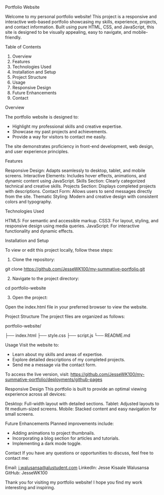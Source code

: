 Portfolio Website

Welcome to my personal portfolio website! This project is a responsive and interactive web-based portfolio showcasing my skills, experience, projects, and contact information. Built using pure HTML, CSS, and JavaScript, this site is designed to be visually appealing, easy to navigate, and mobile-friendly.

Table of Contents
1. Overview
2. Features
3. Technologies Used
4. Installation and Setup
5. Project Structure
6. Usage
7. Responsive Design
8. Future Enhancements
9. Contact

Overview

The portfolio website is designed to:

- Highlight my professional skills and creative expertise.
- Showcase my past projects and achievements.
- Provide a way for visitors to contact me easily.

The site demonstrates proficiency in front-end development, web design, and user experience principles.

Features

Responsive Design: Adapts seamlessly to desktop, tablet, and mobile screens.
Interactive Elements: Includes hover effects, animations, and dynamic content using JavaScript.
Skills Section: Clearly categorized technical and creative skills.
Projects Section: Displays completed projects with descriptions.
Contact Form: Allows users to send messages directly from the site.
Thematic Styling: Modern and creative design with consistent colors and typography.

Technologies Used

HTML5: For semantic and accessible markup.
CSS3: For layout, styling, and responsive design using media queries.
JavaScript: For interactive functionality and dynamic effects.

Installation and Setup

To view or edit this project locally, follow these steps:

1. Clone the repository:

git clone https://github.com/JesseWK100/my-summative-portfolio.git

2. Navigate to the project directory:

cd portfolio-website

3. Open the project:

Open the index.html file in your preferred browser to view the website.

Project Structure
The project files are organized as follows:

portfolio-website/

├── index.html
├── style.css
├── script.js
└── README.md

Usage
Visit the website to:

- Learn about my skills and areas of expertise.
- Explore detailed descriptions of my completed projects.
- Send me a message via the contact form.

To access the live version, visit: https://github.com/JesseWK100/my-summative-portfolio/deployments/github-pages

Responsive Design
This portfolio is built to provide an optimal viewing experience across all devices:

Desktop: Full-width layout with detailed sections.
Tablet: Adjusted layouts to fit medium-sized screens.
Mobile: Stacked content and easy navigation for small screens.

Future Enhancements
Planned improvements include:

- Adding animations to project thumbnails.
- Incorporating a blog section for articles and tutorials.
- Implementing a dark mode toggle.

Contact
If you have any questions or opportunities to discuss, feel free to contact me:

Email: j.walusansa@alustudent.com
LinkedIn: Jesse Kisaale Walusansa
GitHub: JesseWK100

Thank you for visiting my portfolio website! I hope you find my work interesting and inspiring.


